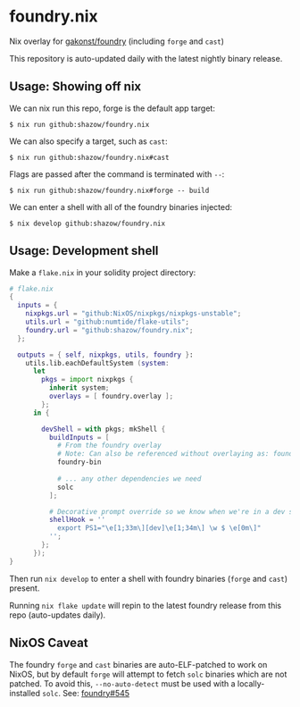 # foundry.nix
Nix overlay for [gakonst/foundry](https://github.com/gakonst/foundry/) (including `forge` and `cast`)

This repository is auto-updated daily with the latest nightly binary release.

## Usage: Showing off nix

We can nix run this repo, forge is the default app target:

```console
$ nix run github:shazow/foundry.nix
```

We can also specify a target, such as `cast`:

```console
$ nix run github:shazow/foundry.nix#cast
```

Flags are passed after the command is terminated with `--`:

```console
$ nix run github:shazow/foundry.nix#forge -- build
```

We can enter a shell with all of the foundry binaries injected:

```console
$ nix develop github:shazow/foundry.nix
```

## Usage: Development shell

Make a `flake.nix` in your solidity project directory:

```nix
# flake.nix
{
  inputs = {
    nixpkgs.url = "github:NixOS/nixpkgs/nixpkgs-unstable";
    utils.url = "github:numtide/flake-utils";
    foundry.url = "github:shazow/foundry.nix";
  };

  outputs = { self, nixpkgs, utils, foundry }:
    utils.lib.eachDefaultSystem (system:
      let
        pkgs = import nixpkgs {
          inherit system;
          overlays = [ foundry.overlay ];
        };
      in {

        devShell = with pkgs; mkShell {
          buildInputs = [
            # From the foundry overlay
            # Note: Can also be referenced without overlaying as: foundry.defaultPackage.${system}
            foundry-bin
            
            # ... any other dependencies we need
            solc
          ];

          # Decorative prompt override so we know when we're in a dev shell
          shellHook = ''
            export PS1="\e[1;33m\][dev]\e[1;34m\] \w $ \e[0m\]"
          '';
        };
      });
}
```

Then run `nix develop` to enter a shell with foundry binaries (`forge` and `cast`) present.

Running `nix flake update` will repin to the latest foundry release from this repo (auto-updates daily).

## NixOS Caveat

The foundry `forge` and `cast` binaries are auto-ELF-patched to work on NixOS, but by default `forge` will attempt to fetch `solc` binaries which are not patched. To avoid this, `--no-auto-detect` must be used with a locally-installed `solc`. See: [foundry#545](https://github.com/gakonst/foundry/issues/545)
